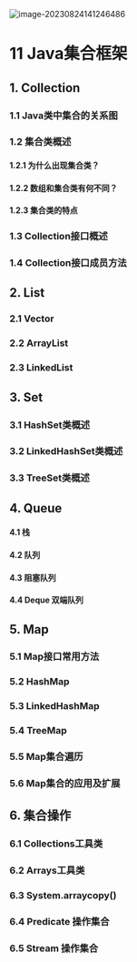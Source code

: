 ![image-20230824141246486](https://image.xiaoxiaofeng.site/blog/2023/08/24/xxf-20230824141246.png?xxfjava)

# 11 Java集合框架

## 1. Collection
### 1.1 Java类中集合的关系图
### 1.2 集合类概述
#### 1.2.1 为什么出现集合类？
#### 1.2.2 数组和集合类有何不同？
#### 1.2.3 集合类的特点
### 1.3 Collection接口概述
### 1.4 Collection接口成员方法
## 2. List
### 2.1 Vector
### 2.2 ArrayList
### 2.3 LinkedList
## 3. Set
### 3.1 HashSet类概述
### 3.2 LinkedHashSet类概述
### 3.3 TreeSet类概述
## 4. Queue
#### 4.1 栈
#### 4.2 队列
#### 4.3 阻塞队列
#### 4.4 Deque 双端队列
## 5. Map
### 5.1 Map接口常用方法
### 5.2 HashMap
### 5.3 LinkedHashMap
### 5.4 TreeMap
### 5.5 Map集合遍历
### 5.6 Map集合的应用及扩展
## 6. 集合操作
### 6.1 Collections工具类
### 6.2 Arrays工具类  
### 6.3 System.arraycopy()
### 6.4 Predicate 操作集合
### 6.5 Stream 操作集合
